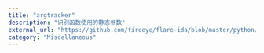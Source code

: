 ```yaml
---
title: "argtracker"
description: "识别函数使用的静态参数"
external_url: "https://github.com/fireeye/flare-ida/blob/master/python/flare/argtracker.py"
category: "Miscellaneous"
---
```

